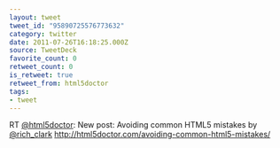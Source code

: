 ```yaml
---
layout: tweet
tweet_id: "95890725576773632"
category: twitter
date: 2011-07-26T16:18:25.000Z
source: TweetDeck
favorite_count: 0
retweet_count: 0
is_retweet: true
retweet_from: html5doctor
tags:
- tweet
---
```


RT [@html5doctor](https://twitter.com/@html5doctor): New post: Avoiding common HTML5 mistakes by [@rich_clark](https://twitter.com/@rich_clark) http://html5doctor.com/avoiding-common-html5-mistakes/
